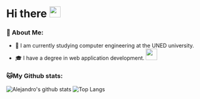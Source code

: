# Hi there <img src="https://github.com/TheDudeThatCode/TheDudeThatCode/blob/master/Assets/Hi.gif" width="29px">

### 🤵 About Me:
- 🏦 I am currently studying computer engineering at the UNED university.
- 🎓 I have a degree in web application development. <img src="https://media.giphy.com/media/WUlplcMpOCEmTGBtBW/giphy.gif" width="30">


### 🐱My Github stats:
![Alejandro's github stats](https://github-readme-stats.vercel.app/api?username=Alejandro-Fernandez-Polo&show_icons=true&title_color=ffc857&icon_color=8ac926&text_color=daf7dc&bg_color=151515&hide=["stars"])
![Top Langs](https://github-readme-stats.vercel.app/api/top-langs/?username=Alejandro-Fernandez-Polo&layout=compact&text_color=daf7dc&bg_color=151513)
